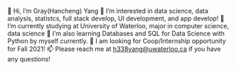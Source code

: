 👋 Hi, I’m Gray(Hancheng) Yang
👀 I’m interested in data science, data analysis, statistcs, full stack develop, UI development, and app develop!
🌱 I’m currently studying at University of Waterloo, major in computer science, data science
💞️ I’m also learning Databases and SQL for Data Science with Python by myself currently.
👀 I am looking for Coop/Internship opportunity for Fall 2021!
📫 Please reach me at h338yang@uwaterloo.ca if you have any questions!

